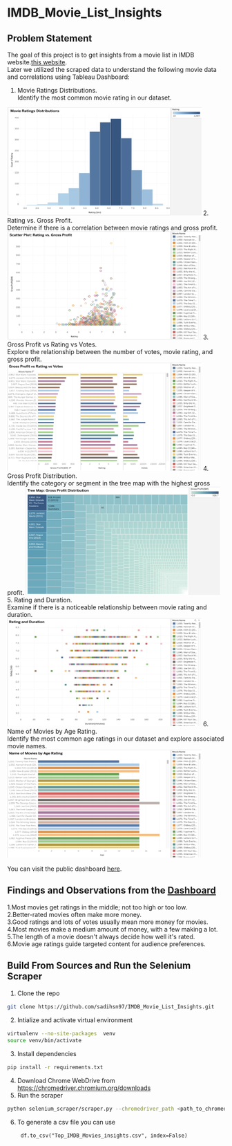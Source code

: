 # IMDB_Movie_List_Insights

## Problem Statement
The goal of this project is to get insights from a movie list in IMDB website.[this website](https://m.imdb.com/list/ls055559860/?page=1).<br/> 
Later we utilized the scraped data to understand the following movie data and correlations using Tableau Dashboard: 

1. Movie Ratings Distributions.<br>
   Identify the most common movie rating in our dataset.
 <img src = "viz_images/1.png" width="450" height="250">
2. Rating vs. Gross Profit.<br>
  Determine if there is a correlation between movie ratings and gross profit.
 <img src = "viz_images/2.png" width="450" height="250">
3. Gross Profit vs Rating vs Votes.<br>
   Explore the relationship between the number of votes, movie rating, and
gross profit.
 <img src = "viz_images/3.png" width="450" height="250">
4. Gross Profit Distribution.<br>
   Identify the category or segment in the tree map with the highest gross profit.
 <img src = "viz_images/4.png" width="450" height="250">
5. Rating and Duration.<br>
   Examine if there is a noticeable relationship between movie rating and
duration.
 <img src = "viz_images/5.png" width="450" height="250">
6. Name of Movies by Age Rating.<br>
   Identify the most common age ratings in our dataset and explore associated
movie names.
 <img src = "viz_images/6.png" width="450" height="250">

You can visit the public dashboard [here](https://public.tableau.com/app/profile/sadi.hossain/viz/IMDBMovieListInsights/Dashboard1). 

## Findings and Observations from the [Dashboard](https://public.tableau.com/app/profile/sadi.hossain/viz/IMDBMovieListInsights/Dashboard1)

1.Most movies get ratings in the middle; not too high or too low.<br/>
2.Better-rated movies often make more money.<br/>
3.Good ratings and lots of votes usually mean more money for movies.<br/>
4.Most movies make a medium amount of money, with a few making a lot.<br/>
5.The length of a movie doesn't always decide how well it's rated.<br/>
6.Movie age ratings guide targeted content for audience preferences.<br/>


## Build From Sources and Run the Selenium Scraper
1. Clone the repo
```bash
git clone https://github.com/sadihsn97/IMDB_Movie_List_Insights.git
```
2. Intialize and activate virtual environment
```bash
virtualenv --no-site-packages  venv
source venv/bin/activate
```
3. Install dependencies
```bash
pip install -r requirements.txt
```
4. Download Chrome WebDrive from https://chromedriver.chromium.org/downloads 
5. Run the scraper
```bash
python selenium_scraper/scraper.py --chromedriver_path <path_to_chromedriver>
```
6. To generate a csv file you can use 
   ```
    df.to_csv("Top_IMDB_Movies_insights.csv", index=False)
   ```

